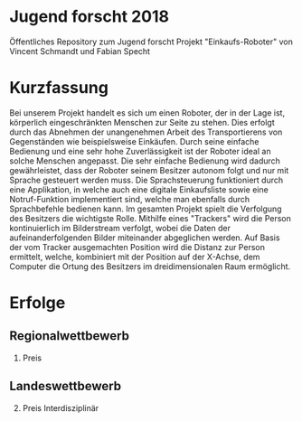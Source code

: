 # Jugend forscht 2018
Öffentliches Repository zum Jugend forscht Projekt "Einkaufs-Roboter" von Vincent Schmandt und Fabian Specht <br>

# Kurzfassung
Bei unserem Projekt handelt es sich um einen Roboter, der in der Lage ist, körperlich eingeschränkten Menschen zur Seite zu stehen. Dies erfolgt durch das Abnehmen der unangenehmen Arbeit des Transportierens von Gegenständen wie beispielsweise Einkäufen. Durch seine einfache Bedienung und eine sehr hohe Zuverlässigkeit ist der Roboter ideal an solche Menschen angepasst. Die sehr einfache Bedienung wird dadurch gewährleistet, dass der Roboter seinem Besitzer autonom folgt und nur mit Sprache gesteuert werden muss. Die Sprachsteuerung funktioniert durch eine Applikation, in welche auch eine digitale Einkaufsliste sowie eine Notruf-Funktion implementiert sind, welche man ebenfalls durch Sprachbefehle bedienen kann. Im gesamten Projekt spielt die Verfolgung des Besitzers die wichtigste Rolle. Mithilfe eines "Trackers" wird die Person kontinuierlich im Bilderstream verfolgt, wobei die Daten der aufeinanderfolgenden Bilder miteinander abgeglichen werden. Auf Basis der vom Tracker ausgemachten Position wird die Distanz zur Person ermittelt, welche, kombiniert mit der Position auf der X-Achse, dem Computer die Ortung des Besitzers im dreidimensionalen Raum ermöglicht. 

# Erfolge
## Regionalwettbewerb
  1. Preis

## Landeswettbewerb
  2. Preis Interdisziplinär